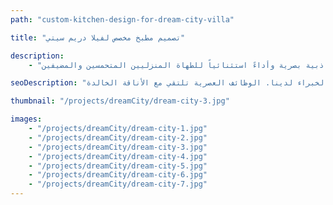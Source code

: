 ```yaml
---
path: "custom-kitchen-design-for-dream-city-villa"

title: "تصميم مطبخ مخصص لفيلا دريم سيتي"

description:
    - "حول هذا التصميم المبتكر مساحة الطهي في فيلا دريم سيتي إلى بيئة دافئة وعملية. دمج المشروع بسلاسة الأجهزة عالية الجودة مع المواد الأنيقة، مما أدى إلى إنشاء مطبخ يجمع بين الجمال والوظائفية العالية. تم تخطيطه بعناية ليدعم الطهي الراقي والترفيه السلس، حيث وازن التصميم بين الجماليات الأنيقة وحلول مساحة العمل الذكية. ضمنت التشطيبات الفاخرة والتخطيط المدروس أن يصبح المطبخ قلب المنزل النابض، مقدماً جاذبية بصرية وأداءً استثنائياً للطهاة المنزليين المتحمسين والمضيفين."

seoDescription: "اكتشف تجديد مطبخنا الفاخر في فيلا دريم سيتي الذي يتميز بتصميم مخصص وأجهزة متطورة ومواد أنيقة. قم بتحويل مساحة الطهي الخاصة بك مع مصممي المطابخ الخبراء لدينا. الوظائف العصرية تلتقي مع الأناقة الخالدة."

thumbnail: "/projects/dreamCity/dream-city-3.jpg"

images:
    - "/projects/dreamCity/dream-city-1.jpg"
    - "/projects/dreamCity/dream-city-2.jpg"
    - "/projects/dreamCity/dream-city-3.jpg"
    - "/projects/dreamCity/dream-city-4.jpg"
    - "/projects/dreamCity/dream-city-5.jpg"
    - "/projects/dreamCity/dream-city-6.jpg"
    - "/projects/dreamCity/dream-city-7.jpg"
---
```


